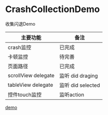 # CrashCollectionDemo
收集闪退Demo

主要功能|备注
----- | -----
crash监控|已完成
卡顿监控|待完善
页面路径|已完成
scrollView delegate|监听 did draging
tableView delegate|监听 did selected
控件touch监控|监听action

[demo](https://github.com/xietao3/CrashCollectionDemo/blob/master/2E740DFD-E9B5-4C94-8351-298F416DDC7D.png?raw=true)
